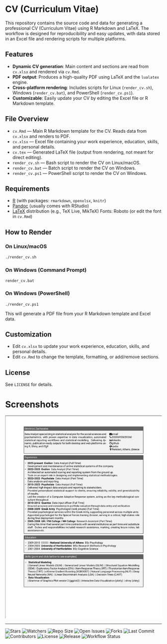 # CV (Curriculum Vitae)

This repository contains the source code and data for generating a professional CV (Curriculum Vitae) using R Markdown and LaTeX. The workflow is designed for reproducibility and easy updates, with data stored in an Excel file and rendering scripts for multiple platforms.

## Features
- **Dynamic CV generation**: Main content and sections are read from `cv.xlsx` and rendered via `cv.Rmd`.
- **PDF output**: Produces a high-quality PDF using LaTeX and the `lualatex` engine.
- **Cross-platform rendering**: Includes scripts for Linux (`render_cv.sh`), Windows (`render_cv.bat`), and PowerShell (`render_cv.ps1`).
- **Customizable**: Easily update your CV by editing the Excel file or R Markdown template.

## File Overview
- `cv.Rmd` — Main R Markdown template for the CV. Reads data from `cv.xlsx` and renders to PDF.
- `cv.xlsx` — Excel file containing your work experience, education, skills, and personal details.
- `cv.tex` — Generated LaTeX file (output from rendering, not meant for direct editing).
- `render_cv.sh` — Bash script to render the CV on Linux/macOS.
- `render_cv.bat` — Batch script to render the CV on Windows.
- `render_cv.ps1` — PowerShell script to render the CV on Windows.

## Requirements
- [R](https://www.r-project.org/) (with packages: `rmarkdown`, `openxlsx`, `knitr`)
- [Pandoc](https://pandoc.org/) (usually comes with RStudio)
- [LaTeX](https://www.latex-project.org/) distribution (e.g., TeX Live, MikTeX)
 Fonts: Roboto (or edit the font in `cv.Rmd`)

## How to Render

### On Linux/macOS
```bash
./render_cv.sh
```

### On Windows (Command Prompt)
```
render_cv.bat
```

### On Windows (PowerShell)
```
./render_cv.ps1
```

This will generate a PDF file from your R Markdown template and Excel data.

## Customization
- Edit `cv.xlsx` to update your work experience, education, skills, and personal details.
- Edit `cv.Rmd` to change the template, formatting, or add/remove sections.

## License
See `LICENSE` for details.

# Screenshots
![Alt text](https://github.com/sedzinfo/cv/blob/main/screenshot/cv.png)

---

![Stars](https://img.shields.io/github/stars/sedzinfo/cv)
![Watchers](https://img.shields.io/github/watchers/sedzinfo/cv)
![Repo Size](https://img.shields.io/github/repo-size/sedzinfo/cv)
![Open Issues](https://img.shields.io/github/issues/sedzinfo/cv)
![Forks](https://img.shields.io/github/forks/sedzinfo/cv)
![Last Commit](https://img.shields.io/github/last-commit/sedzinfo/cv)
![Contributors](https://img.shields.io/github/contributors/sedzinfo/cv)
![License](https://img.shields.io/github/license/sedzinfo/cv)
![Release](https://img.shields.io/github/v/release/sedzinfo/cv)
![Workflow Status](https://img.shields.io/github/actions/workflow/status/sedzinfo/cv/main.yml)
